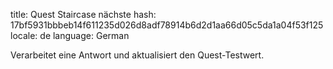 title: Quest Staircase nächste
hash: 17bf5931bbbeb14f611235d026d8adf78914b6d2d1aa66d05c5da1a04f53f125
locale: de
language: German

Verarbeitet eine Antwort und aktualisiert den Quest-Testwert.